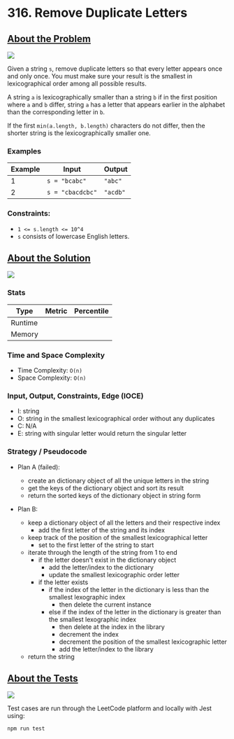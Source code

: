 # 316. Remove Duplicate Letters

## <a href='https://leetcode.com/problems/remove-duplicate-letters/?envType=daily-question&envId=2023-09-26'>About the Problem</a>

<img src='https://img.shields.io/badge/LeetCode-FFA116.svg?style=for-the-badge&logo=LeetCode&logoColor=white' />

Given a string `s`, remove duplicate letters so that every letter appears once and only once. You must make sure your result is the smallest in lexicographical order among all possible results.

A string `a` is lexicographically smaller than a string `b` if in the first position where `a` and `b` differ, string `a` has a letter that appears earlier in the alphabet than the corresponding letter in `b`.

If the first `min(a.length, b.length)` characters do not differ, then the shorter string is the lexicographically smaller one.

### Examples

| Example| Input | Output |
| --- | --- | --- |
| 1 | `s = "bcabc"` | `"abc"` |
| 2 | `s = "cbacdcbc"` | `"acdb"` |

### Constraints:

- `1 <= s.length <= 10^4`
- `s` consists of lowercase English letters.

## <a href='./removeDuplicateLetters.js'>About the Solution</a>

<img src='https://img.shields.io/badge/JavaScript-F7DF1E.svg?style=for-the-badge&logo=JavaScript&logoColor=black' />

<!-- Add Metrics from LeetCode -->
### Stats
| Type | Metric | Percentile |
| --- | --- | --- |
| Runtime |  |  |
| Memory |  |  |

<!-- Change Time and Space Complexity -->
### Time and Space Complexity
  - Time Complexity: `O(n)`
  - Space Complexity: `O(n)`

### Input, Output, Constraints, Edge (IOCE)

  - I: string
  - O: string in the smallest lexicographical order without any duplicates
  - C: N/A
  - E: string with singular letter would return the singular letter

### Strategy / Pseudocode
- Plan A (failed):
  - create an dictionary object of all the unique letters in the string
  - get the keys of the dictionary object and sort its result
  - return the sorted keys of the dictionary object in string form

- Plan B:
  - keep a dictionary object of all the letters and their respective index
    - add the first letter of the string and its index
  - keep track of the position of the smallest lexicographical letter
    - set to the first letter of the string to start
  - iterate through the length of the string from 1 to end
    - if the letter doesn't exist in the dictionary object
      - add the letter/index to the dictionary
      - update the smallest lexicographic order letter
    - if the letter exists
      - if the index of the letter in the dictionary is less than the smallest lexographic index
        - then delete the current instance
      - else  if the index of the letter in the dictionary is greater than the smallest lexographic index
        - then delete at the index in the library
        - decrement the index
        - decrement the position of the smallest lexicographic letter
        - add the letter/index to the library
  - return the string

## <a href='./removeDuplicateLetters.test.js'>About the Tests</a>

<img src='https://img.shields.io/badge/Jest-C21325.svg?style=for-the-badge&logo=Jest&logoColor=white' />

Test cases are run through the LeetCode platform and locally with Jest using:
```
npm run test
```